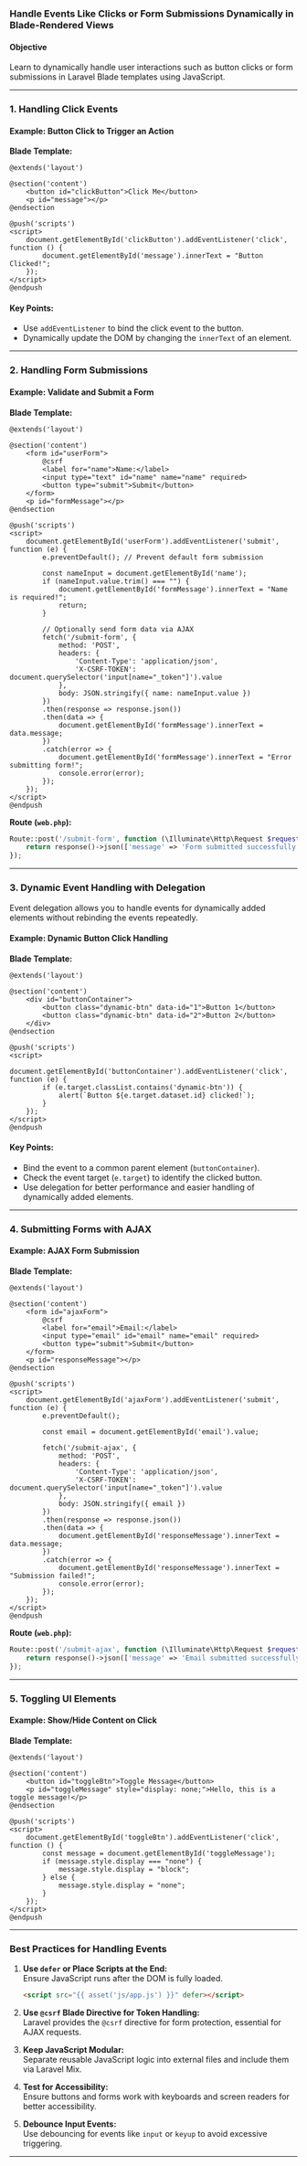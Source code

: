 ### **Handle Events Like Clicks or Form Submissions Dynamically in Blade-Rendered Views**

#### **Objective**  
Learn to dynamically handle user interactions such as button clicks or form submissions in Laravel Blade templates using JavaScript.

---

### **1. Handling Click Events**

#### **Example: Button Click to Trigger an Action**

**Blade Template:**  
```blade
@extends('layout')

@section('content')
    <button id="clickButton">Click Me</button>
    <p id="message"></p>
@endsection

@push('scripts')
<script>
    document.getElementById('clickButton').addEventListener('click', function () {
        document.getElementById('message').innerText = "Button Clicked!";
    });
</script>
@endpush
```

#### **Key Points:**  
- Use `addEventListener` to bind the click event to the button.  
- Dynamically update the DOM by changing the `innerText` of an element.

---

### **2. Handling Form Submissions**

#### **Example: Validate and Submit a Form**

**Blade Template:**  
```blade
@extends('layout')

@section('content')
    <form id="userForm">
        @csrf
        <label for="name">Name:</label>
        <input type="text" id="name" name="name" required>
        <button type="submit">Submit</button>
    </form>
    <p id="formMessage"></p>
@endsection

@push('scripts')
<script>
    document.getElementById('userForm').addEventListener('submit', function (e) {
        e.preventDefault(); // Prevent default form submission
        
        const nameInput = document.getElementById('name');
        if (nameInput.value.trim() === "") {
            document.getElementById('formMessage').innerText = "Name is required!";
            return;
        }

        // Optionally send form data via AJAX
        fetch('/submit-form', {
            method: 'POST',
            headers: {
                'Content-Type': 'application/json',
                'X-CSRF-TOKEN': document.querySelector('input[name="_token"]').value
            },
            body: JSON.stringify({ name: nameInput.value })
        })
        .then(response => response.json())
        .then(data => {
            document.getElementById('formMessage').innerText = data.message;
        })
        .catch(error => {
            document.getElementById('formMessage').innerText = "Error submitting form!";
            console.error(error);
        });
    });
</script>
@endpush
```

**Route (`web.php`):**  
```php
Route::post('/submit-form', function (\Illuminate\Http\Request $request) {
    return response()->json(['message' => 'Form submitted successfully!']);
});
```

---

### **3. Dynamic Event Handling with Delegation**

Event delegation allows you to handle events for dynamically added elements without rebinding the events repeatedly.

#### **Example: Dynamic Button Click Handling**

**Blade Template:**  
```blade
@extends('layout')

@section('content')
    <div id="buttonContainer">
        <button class="dynamic-btn" data-id="1">Button 1</button>
        <button class="dynamic-btn" data-id="2">Button 2</button>
    </div>
@endsection

@push('scripts')
<script>
    document.getElementById('buttonContainer').addEventListener('click', function (e) {
        if (e.target.classList.contains('dynamic-btn')) {
            alert(`Button ${e.target.dataset.id} clicked!`);
        }
    });
</script>
@endpush
```

#### **Key Points:**  
- Bind the event to a common parent element (`buttonContainer`).  
- Check the event target (`e.target`) to identify the clicked button.  
- Use delegation for better performance and easier handling of dynamically added elements.

---

### **4. Submitting Forms with AJAX**

#### **Example: AJAX Form Submission**

**Blade Template:**  
```blade
@extends('layout')

@section('content')
    <form id="ajaxForm">
        @csrf
        <label for="email">Email:</label>
        <input type="email" id="email" name="email" required>
        <button type="submit">Submit</button>
    </form>
    <p id="responseMessage"></p>
@endsection

@push('scripts')
<script>
    document.getElementById('ajaxForm').addEventListener('submit', function (e) {
        e.preventDefault();

        const email = document.getElementById('email').value;

        fetch('/submit-ajax', {
            method: 'POST',
            headers: {
                'Content-Type': 'application/json',
                'X-CSRF-TOKEN': document.querySelector('input[name="_token"]').value
            },
            body: JSON.stringify({ email })
        })
        .then(response => response.json())
        .then(data => {
            document.getElementById('responseMessage').innerText = data.message;
        })
        .catch(error => {
            document.getElementById('responseMessage').innerText = "Submission failed!";
            console.error(error);
        });
    });
</script>
@endpush
```

**Route (`web.php`):**  
```php
Route::post('/submit-ajax', function (\Illuminate\Http\Request $request) {
    return response()->json(['message' => 'Email submitted successfully!']);
});
```

---

### **5. Toggling UI Elements**

#### **Example: Show/Hide Content on Click**

**Blade Template:**  
```blade
@extends('layout')

@section('content')
    <button id="toggleBtn">Toggle Message</button>
    <p id="toggleMessage" style="display: none;">Hello, this is a toggle message!</p>
@endsection

@push('scripts')
<script>
    document.getElementById('toggleBtn').addEventListener('click', function () {
        const message = document.getElementById('toggleMessage');
        if (message.style.display === "none") {
            message.style.display = "block";
        } else {
            message.style.display = "none";
        }
    });
</script>
@endpush
```

---

### **Best Practices for Handling Events**

1. **Use `defer` or Place Scripts at the End:**  
   Ensure JavaScript runs after the DOM is fully loaded.
   ```html
   <script src="{{ asset('js/app.js') }}" defer></script>
   ```

2. **Use `@csrf` Blade Directive for Token Handling:**  
   Laravel provides the `@csrf` directive for form protection, essential for AJAX requests.

3. **Keep JavaScript Modular:**  
   Separate reusable JavaScript logic into external files and include them via Laravel Mix.

4. **Test for Accessibility:**  
   Ensure buttons and forms work with keyboards and screen readers for better accessibility.

5. **Debounce Input Events:**  
   Use debouncing for events like `input` or `keyup` to avoid excessive triggering.

---
